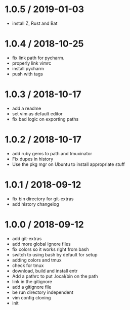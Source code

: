 
1.0.5 / 2019-01-03
==================

  * install Z, Rust and Bat

1.0.4 / 2018-10-25 
==================

 * fix link path for pycharm.
 * properly link vimrc
 * install pycharm
 * push with tags

1.0.3 / 2018-10-17
==================

  * add a readme
  * set vim as default editor
  * fix bad logic on exporting paths

1.0.2 / 2018-10-17
==================

  * add ruby gems to path and tmuxinator
  * Fix dupes in history
  * Use the pkg mgr on Ubuntu to install appropriate stuff

1.0.1 / 2018-09-12
==================

  * fix bin directory for git-extras
  * add history changelog

1.0.0 / 2018-09-12 
==================

 * add git-extras
 * add more global ignore files
 * fix colors so it works right from bash
 * switch to using bash by default for setup
 * adding colors and tmux
 * check for tmux
 * download, build and install entr
 * Add a pathrc to put .local/bin on the path
 * link in the gitignore
 * add a gitignore file
 * be run directory independent
 * vim config cloning
 * init
